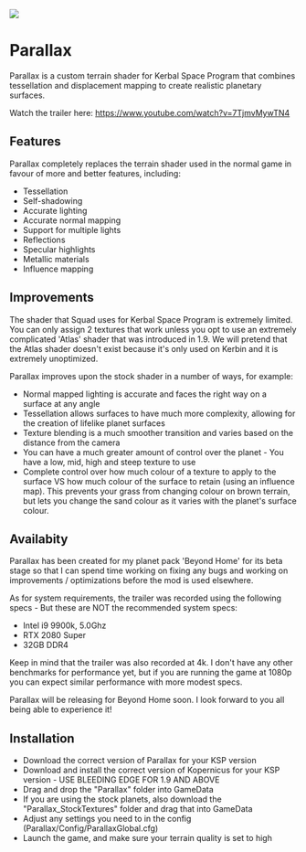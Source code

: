 ![](https://camo.githubusercontent.com/116552100f67e47684f708549a7e031689d13ac4/68747470733a2f2f692e696d6775722e636f6d2f544e4c6d7045722e6a7067)
# Parallax
Parallax is a custom terrain shader for Kerbal Space Program that combines tessellation and displacement mapping to create realistic planetary surfaces.

Watch the trailer here: https://www.youtube.com/watch?v=7TjmvMywTN4

## Features
Parallax completely replaces the terrain shader used in the normal game in favour of more and better features, including:

* Tessellation
* Self-shadowing
* Accurate lighting
* Accurate normal mapping
* Support for multiple lights
* Reflections
* Specular highlights
* Metallic materials
* Influence mapping

## Improvements
The shader that Squad uses for Kerbal Space Program is extremely limited. You can only assign 2 textures that work unless you opt to use an extremely complicated 'Atlas' shader that was introduced in 1.9. We will pretend that the Atlas shader doesn't exist because it's only used on Kerbin and it is extremely unoptimized.

Parallax improves upon the stock shader in a number of ways, for example:
* Normal mapped lighting is accurate and faces the right way on a surface at any angle
* Tessellation allows surfaces to have much more complexity, allowing for the creation of lifelike planet surfaces
* Texture blending is a much smoother transition and varies based on the distance from the camera
* You can have a much greater amount of control over the planet - You have a low, mid, high and steep texture to use
* Complete control over how much colour of a texture to apply to the surface VS how much colour of the surface to retain (using an influence map). This prevents your grass from changing colour on brown terrain, but lets you change the sand colour as it varies with the planet's surface colour.

## Availabity 
Parallax has been created for my planet pack 'Beyond Home' for its beta stage so that I can spend time working on fixing any bugs and working on improvements / optimizations before the mod is used elsewhere.

As for system requirements, the trailer was recorded using the following specs - But these are NOT the recommended system specs:
* Intel i9 9900k, 5.0Ghz
* RTX 2080 Super
* 32GB DDR4

Keep in mind that the trailer was also recorded at 4k. I don't have any other benchmarks for performance yet, but if you are running the game at 1080p you can expect similar performance with more modest specs.

Parallax will be releasing for Beyond Home soon. I look forward to you all being able to experience it!

## Installation
- Download the correct version of Parallax for your KSP version
- Download and install the correct version of Kopernicus for your KSP version - USE BLEEDING EDGE FOR 1.9 AND ABOVE
- Drag and drop the "Parallax" folder into GameData
- If you are using the stock planets, also download the "Parallax_StockTextures" folder and drag that into GameData
- Adjust any settings you need to in the config (Parallax/Config/ParallaxGlobal.cfg)
- Launch the game, and make sure your terrain quality is set to high
